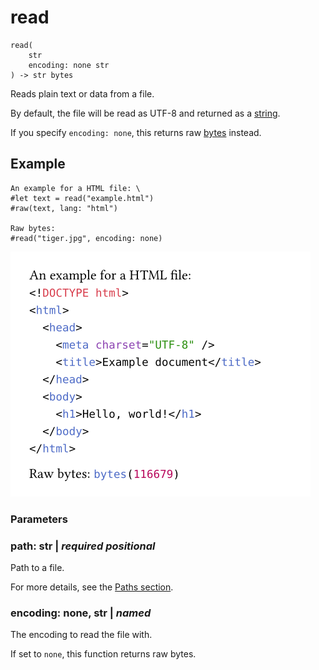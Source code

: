 
# read

```
read(
    str
    encoding: none str
) -> str bytes
```
Reads plain text or data from a file.

By default, the file will be read as UTF-8 and returned as a
[string](/reference/foundations/str/).

If you specify `encoding: `<span class="typ-key">`none`</span>, this
returns raw [bytes](/reference/foundations/bytes/ "bytes") instead.

## Example

<div class="previewed-code">

    An example for a HTML file: \
    #let text = read("example.html")
    #raw(text, lang: "html")

    Raw bytes:
    #read("tiger.jpg", encoding: none)

<div class="preview">

![Preview](/assets/b92e43ad9c335363c8a8efef74973b19.png)

</div>

</div>


### Parameters


### path: str | _required_ _positional_

Path to a file.

For more details, see the [Paths section](/reference/syntax/#paths).


### encoding: none, str | _named_

The encoding to read the file with.

If set to <span class="typ-key">`none`</span>, this function returns raw
bytes.

